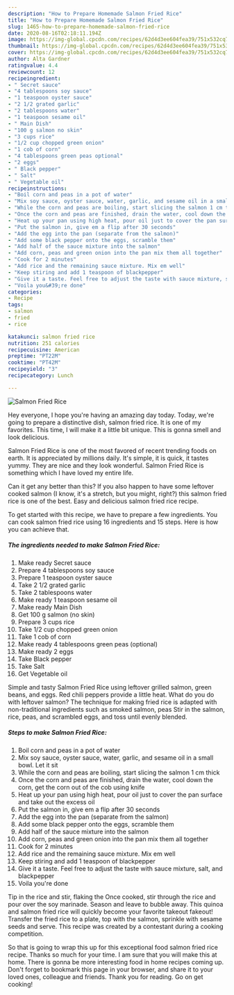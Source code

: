 ```yaml
---
description: "How to Prepare Homemade Salmon Fried Rice"
title: "How to Prepare Homemade Salmon Fried Rice"
slug: 1465-how-to-prepare-homemade-salmon-fried-rice
date: 2020-08-16T02:18:11.194Z
image: https://img-global.cpcdn.com/recipes/62d4d3ee604fea39/751x532cq70/salmon-fried-rice-recipe-main-photo.jpg
thumbnail: https://img-global.cpcdn.com/recipes/62d4d3ee604fea39/751x532cq70/salmon-fried-rice-recipe-main-photo.jpg
cover: https://img-global.cpcdn.com/recipes/62d4d3ee604fea39/751x532cq70/salmon-fried-rice-recipe-main-photo.jpg
author: Alta Gardner
ratingvalue: 4.4
reviewcount: 12
recipeingredient:
- " Secret sauce"
- "4 tablespoons soy sauce"
- "1 teaspoon oyster sauce"
- "2 1/2 grated garlic"
- "2 tablespoons water"
- "1 teaspoon sesame oil"
- " Main Dish"
- "100 g salmon no skin"
- "3 cups rice"
- "1/2 cup chopped green onion"
- "1 cob of corn"
- "4 tablespoons green peas optional"
- "2 eggs"
- " Black pepper"
- " Salt"
- " Vegetable oil"
recipeinstructions:
- "Boil corn and peas in a pot of water"
- "Mix soy sauce, oyster sauce, water, garlic, and sesame oil in a small bowl. Let it sit"
- "While the corn and peas are boiling, start slicing the salmon 1 cm thick"
- "Once the corn and peas are finished, drain the water, cool down the corn, get the corn out of the cob using knife"
- "Heat up your pan using high heat, pour oil just to cover the pan surface and take out the excess oil"
- "Put the salmon in, give em a flip after 30 seconds"
- "Add the egg into the pan (separate from the salmon)"
- "Add some black pepper onto the eggs, scramble them"
- "Add half of the sauce mixture into the salmon"
- "Add corn, peas and green onion into the pan mix them all together"
- "Cook for 2 minutes"
- "Add rice and the remaining sauce mixture. Mix em well"
- "Keep stiring and add 1 teaspoon of blackpepper"
- "Give it a taste. Feel free to adjust the taste with sauce mixture, salt, and blackpepper"
- "Voila you&#39;re done"
categories:
- Recipe
tags:
- salmon
- fried
- rice

katakunci: salmon fried rice 
nutrition: 251 calories
recipecuisine: American
preptime: "PT22M"
cooktime: "PT42M"
recipeyield: "3"
recipecategory: Lunch

---
```



![Salmon Fried Rice](https://img-global.cpcdn.com/recipes/62d4d3ee604fea39/751x532cq70/salmon-fried-rice-recipe-main-photo.jpg)

Hey everyone, I hope you're having an amazing day today. Today, we're going to prepare a distinctive dish, salmon fried rice. It is one of my favorites. This time, I will make it a little bit unique. This is gonna smell and look delicious.

Salmon Fried Rice is one of the most favored of recent trending foods on earth. It is appreciated by millions daily. It's simple, it is quick, it tastes yummy. They are nice and they look wonderful. Salmon Fried Rice is something which I have loved my entire life.

Can it get any better than this? If you also happen to have some leftover cooked salmon (I know, it&#39;s a stretch, but you might, right?) this salmon fried rice is one of the best. Easy and delicious salmon fried rice recipe.


To get started with this recipe, we have to prepare a few ingredients. You can cook salmon fried rice using 16 ingredients and 15 steps. Here is how you can achieve that.

<!--inarticleads1-->

##### The ingredients needed to make Salmon Fried Rice:

1. Make ready  Secret sauce
1. Prepare 4 tablespoons soy sauce
1. Prepare 1 teaspoon oyster sauce
1. Take 2 1/2 grated garlic
1. Take 2 tablespoons water
1. Make ready 1 teaspoon sesame oil
1. Make ready  Main Dish
1. Get 100 g salmon (no skin)
1. Prepare 3 cups rice
1. Take 1/2 cup chopped green onion
1. Take 1 cob of corn
1. Make ready 4 tablespoons green peas (optional)
1. Make ready 2 eggs
1. Take  Black pepper
1. Take  Salt
1. Get  Vegetable oil


Simple and tasty Salmon Fried Rice using leftover grilled salmon, green beans, and eggs. Red chili peppers provide a little heat. What do you do with leftover salmon? The technique for making fried rice is adapted with non-traditional ingredients such as smoked salmon, peas Stir in the salmon, rice, peas, and scrambled eggs, and toss until evenly blended. 

<!--inarticleads2-->

##### Steps to make Salmon Fried Rice:

1. Boil corn and peas in a pot of water
1. Mix soy sauce, oyster sauce, water, garlic, and sesame oil in a small bowl. Let it sit
1. While the corn and peas are boiling, start slicing the salmon 1 cm thick
1. Once the corn and peas are finished, drain the water, cool down the corn, get the corn out of the cob using knife
1. Heat up your pan using high heat, pour oil just to cover the pan surface and take out the excess oil
1. Put the salmon in, give em a flip after 30 seconds
1. Add the egg into the pan (separate from the salmon)
1. Add some black pepper onto the eggs, scramble them
1. Add half of the sauce mixture into the salmon
1. Add corn, peas and green onion into the pan mix them all together
1. Cook for 2 minutes
1. Add rice and the remaining sauce mixture. Mix em well
1. Keep stiring and add 1 teaspoon of blackpepper
1. Give it a taste. Feel free to adjust the taste with sauce mixture, salt, and blackpepper
1. Voila you&#39;re done


Tip in the rice and stir, flaking the Once cooked, stir through the rice and pour over the soy marinade. Season and leave to bubble away. This quinoa and salmon fried rice will quickly become your favorite takeout fakeout! Transfer the fried rice to a plate, top with the salmon, sprinkle with sesame seeds and serve. This recipe was created by a contestant during a cooking competition. 

So that is going to wrap this up for this exceptional food salmon fried rice recipe. Thanks so much for your time. I am sure that you will make this at home. There is gonna be more interesting food in home recipes coming up. Don't forget to bookmark this page in your browser, and share it to your loved ones, colleague and friends. Thank you for reading. Go on get cooking!
